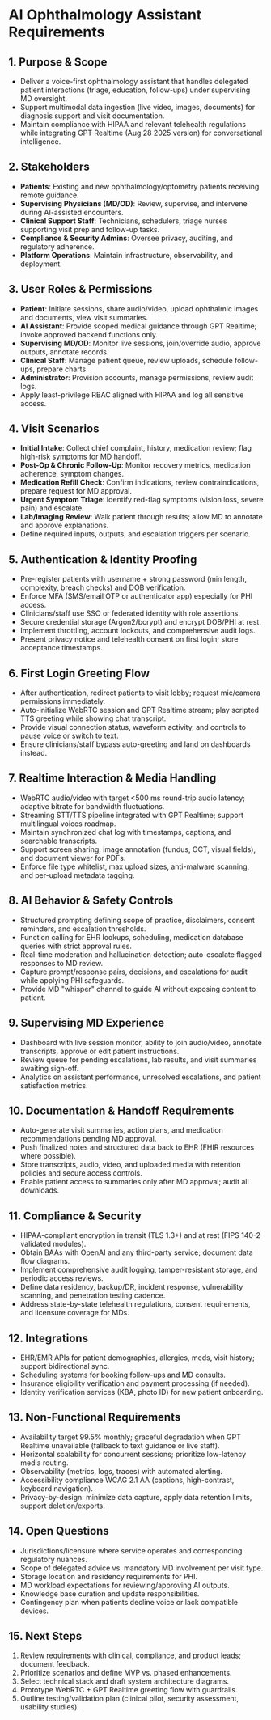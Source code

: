 # AI Ophthalmology Assistant Requirements

## 1. Purpose & Scope
- Deliver a voice-first ophthalmology assistant that handles delegated patient interactions (triage, education, follow-ups) under supervising MD oversight.
- Support multimodal data ingestion (live video, images, documents) for diagnosis support and visit documentation.
- Maintain compliance with HIPAA and relevant telehealth regulations while integrating GPT Realtime (Aug 28 2025 version) for conversational intelligence.

## 2. Stakeholders
- **Patients**: Existing and new ophthalmology/optometry patients receiving remote guidance.
- **Supervising Physicians (MD/OD)**: Review, supervise, and intervene during AI-assisted encounters.
- **Clinical Support Staff**: Technicians, schedulers, triage nurses supporting visit prep and follow-up tasks.
- **Compliance & Security Admins**: Oversee privacy, auditing, and regulatory adherence.
- **Platform Operations**: Maintain infrastructure, observability, and deployment.

## 3. User Roles & Permissions
- **Patient**: Initiate sessions, share audio/video, upload ophthalmic images and documents, view visit summaries.
- **AI Assistant**: Provide scoped medical guidance through GPT Realtime; invoke approved backend functions only.
- **Supervising MD/OD**: Monitor live sessions, join/override audio, approve outputs, annotate records.
- **Clinical Staff**: Manage patient queue, review uploads, schedule follow-ups, prepare charts.
- **Administrator**: Provision accounts, manage permissions, review audit logs.
- Apply least-privilege RBAC aligned with HIPAA and log all sensitive access.

## 4. Visit Scenarios
- **Initial Intake**: Collect chief complaint, history, medication review; flag high-risk symptoms for MD handoff.
- **Post-Op & Chronic Follow-Up**: Monitor recovery metrics, medication adherence, symptom changes.
- **Medication Refill Check**: Confirm indications, review contraindications, prepare request for MD approval.
- **Urgent Symptom Triage**: Identify red-flag symptoms (vision loss, severe pain) and escalate.
- **Lab/Imaging Review**: Walk patient through results; allow MD to annotate and approve explanations.
- Define required inputs, outputs, and escalation triggers per scenario.

## 5. Authentication & Identity Proofing
- Pre-register patients with username + strong password (min length, complexity, breach checks) and DOB verification.
- Enforce MFA (SMS/email OTP or authenticator app) especially for PHI access.
- Clinicians/staff use SSO or federated identity with role assertions.
- Secure credential storage (Argon2/bcrypt) and encrypt DOB/PHI at rest.
- Implement throttling, account lockouts, and comprehensive audit logs.
- Present privacy notice and telehealth consent on first login; store acceptance timestamps.

## 6. First Login Greeting Flow
- After authentication, redirect patients to visit lobby; request mic/camera permissions immediately.
- Auto-initialize WebRTC session and GPT Realtime stream; play scripted TTS greeting while showing chat transcript.
- Provide visual connection status, waveform activity, and controls to pause voice or switch to text.
- Ensure clinicians/staff bypass auto-greeting and land on dashboards instead.

## 7. Realtime Interaction & Media Handling
- WebRTC audio/video with target <500 ms round-trip audio latency; adaptive bitrate for bandwidth fluctuations.
- Streaming STT/TTS pipeline integrated with GPT Realtime; support multilingual voices roadmap.
- Maintain synchronized chat log with timestamps, captions, and searchable transcripts.
- Support screen sharing, image annotation (fundus, OCT, visual fields), and document viewer for PDFs.
- Enforce file type whitelist, max upload sizes, anti-malware scanning, and per-upload metadata tagging.

## 8. AI Behavior & Safety Controls
- Structured prompting defining scope of practice, disclaimers, consent reminders, and escalation thresholds.
- Function calling for EHR lookups, scheduling, medication database queries with strict approval rules.
- Real-time moderation and hallucination detection; auto-escalate flagged responses to MD review.
- Capture prompt/response pairs, decisions, and escalations for audit while applying PHI safeguards.
- Provide MD "whisper" channel to guide AI without exposing content to patient.

## 9. Supervising MD Experience
- Dashboard with live session monitor, ability to join audio/video, annotate transcripts, approve or edit patient instructions.
- Review queue for pending escalations, lab results, and visit summaries awaiting sign-off.
- Analytics on assistant performance, unresolved escalations, and patient satisfaction metrics.

## 10. Documentation & Handoff Requirements
- Auto-generate visit summaries, action plans, and medication recommendations pending MD approval.
- Push finalized notes and structured data back to EHR (FHIR resources where possible).
- Store transcripts, audio, video, and uploaded media with retention policies and secure access controls.
- Enable patient access to summaries only after MD approval; audit all downloads.

## 11. Compliance & Security
- HIPAA-compliant encryption in transit (TLS 1.3+) and at rest (FIPS 140-2 validated modules).
- Obtain BAAs with OpenAI and any third-party service; document data flow diagrams.
- Implement comprehensive audit logging, tamper-resistant storage, and periodic access reviews.
- Define data residency, backup/DR, incident response, vulnerability scanning, and penetration testing cadence.
- Address state-by-state telehealth regulations, consent requirements, and licensure coverage for MDs.

## 12. Integrations
- EHR/EMR APIs for patient demographics, allergies, meds, visit history; support bidirectional sync.
- Scheduling systems for booking follow-ups and MD consults.
- Insurance eligibility verification and payment processing (if needed).
- Identity verification services (KBA, photo ID) for new patient onboarding.

## 13. Non-Functional Requirements
- Availability target 99.5% monthly; graceful degradation when GPT Realtime unavailable (fallback to text guidance or live staff).
- Horizontal scalability for concurrent sessions; prioritize low-latency media routing.
- Observability (metrics, logs, traces) with automated alerting.
- Accessibility compliance WCAG 2.1 AA (captions, high-contrast, keyboard navigation).
- Privacy-by-design: minimize data capture, apply data retention limits, support deletion/exports.

## 14. Open Questions
- Jurisdictions/licensure where service operates and corresponding regulatory nuances.
- Scope of delegated advice vs. mandatory MD involvement per visit type.
- Storage location and residency requirements for PHI.
- MD workload expectations for reviewing/approving AI outputs.
- Knowledge base curation and update responsibilities.
- Contingency plan when patients decline voice or lack compatible devices.

## 15. Next Steps
1. Review requirements with clinical, compliance, and product leads; document feedback.
2. Prioritize scenarios and define MVP vs. phased enhancements.
3. Select technical stack and draft system architecture diagrams.
4. Prototype WebRTC + GPT Realtime greeting flow with guardrails.
5. Outline testing/validation plan (clinical pilot, security assessment, usability studies).
